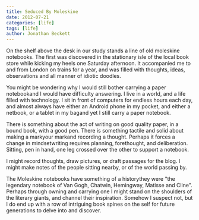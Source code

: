 ```yaml
---
title: Seduced By Moleskine
date: 2012-07-21
categories: [life]
tags: [life]
author: Jonathan Beckett
---
```


On the shelf above the desk in our study stands a line of old moleskine notebooks. The first was discovered in the stationary isle of the local book store while kicking my heels one Saturday afternoon. It accompanied me to and from London on trains for a year, and was filled with thoughts, ideas, observations and all manner of idiotic doodles.

You might be wondering why I would still bother carrying a paper notebookand I would have difficulty answering. I live in a world, and a life filled with technology. I sit in front of computers for endless hours each day, and almost always have either an Android phone in my pocket, and either a netbook, or a tablet in my bagand yet I still carry a paper notebook.

There is something about the act of writing on good quality paper, in a bound book, with a good pen. There is something tactile and solid about making a markyour markand recording a thought. Perhaps it forces a change in mindsetwriting requires planning, forethought, and deliberation. Sitting, pen in hand, one leg crossed over the other to support a notebook.

I might record thoughts, draw pictures, or draft passages for the blog. I might make notes of the people sitting nearby, or of the world passing by.

The Moleskine notebooks have something of a historythey were "the legendary notebook of Van Gogh, Chatwin, Hemingway, Matisse and Cline". Perhaps through owning and carrying one I might stand on the shoulders of the literary giants, and channel their inspiration. Somehow I suspect not, but I do end up with a row of intriguing book spines on the self for future generations to delve into and discover.